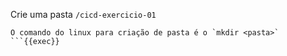 Crie uma pasta `/cicd-exercicio-01`

```plain
O comando do linux para criação de pasta é o `mkdir <pasta>`
```{{exec}}

